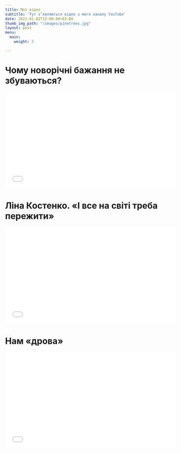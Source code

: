 ```yaml
---
title: Мої відео
subtitle: 'Тут з’являються відео з мого каналу YouTube'
date: 2021-01-02T12:00:00+03:00
thumb_img_path: "/images/pinetrees.jpg"
layout: post
menu:
  main:
    weight: 3

---
```

# Чому новорічні бажання не збуваються?

<iframe width="560" height="315" src="[https://www.youtube.com/embed/HhwPPTYO3IM](https://www.youtube.com/embed/HhwPPTYO3IM "https://www.youtube.com/embed/HhwPPTYO3IM")" frameborder="0" allow="accelerometer; autoplay; clipboard-write; encrypted-media; gyroscope; picture-in-picture" allowfullscreen></iframe>

# Ліна Костенко. «І все на світі треба пережити»

<iframe width="560" height="315" src="[https://www.youtube.com/embed/XhfZ-MTiUPc](https://www.youtube.com/embed/XhfZ-MTiUPc "https://www.youtube.com/embed/XhfZ-MTiUPc")" frameborder="0" allow="accelerometer; autoplay; clipboard-write; encrypted-media; gyroscope; picture-in-picture" allowfullscreen></iframe>

# Нам «дрова»

<iframe width="560" height="315" src="[https://www.youtube.com/embed/dsknA27fMG4](https://www.youtube.com/embed/dsknA27fMG4 "https://www.youtube.com/embed/dsknA27fMG4")" frameborder="0" allow="accelerometer; autoplay; encrypted-media; gyroscope; picture-in-picture" allowfullscreen></iframe>